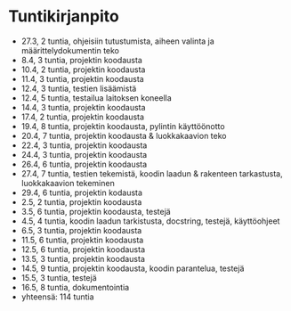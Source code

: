 # Tuntikirjanpito

-  27.3, 2 tuntia, ohjeisiin tutustumista, aiheen valinta ja määrittelydokumentin teko 
- 8.4, 3 tuntia, projektin koodausta
- 10.4, 2 tuntia, projektin koodausta
- 11.4, 3 tuntia, projektin koodausta
- 12.4, 3 tuntia, testien lisäämistä
- 12.4, 5 tuntia, testailua laitoksen koneella
- 14.4, 3 tuntia, projektin koodausta
- 17.4, 2 tuntia, projektin koodausta
- 19.4, 8 tuntia, projektin koodausta, pylintin käyttöönotto
- 20.4, 7 tuntia, projektin koodausta & luokkakaavion teko
- 22.4, 3 tuntia, projektin koodausta
- 24.4, 3 tuntia, projektin koodausta
- 26.4, 6 tuntia, projektin koodausta
- 27.4, 7 tuntia, testien tekemistä, koodin laadun & rakenteen tarkastusta, luokkakaavion tekeminen
- 29.4, 6 tuntia, projektin kodausta
- 2.5, 2 tuntia, projektin koodausta
- 3.5, 6 tuntia, projektin koodausta, testejä
- 4.5, 4 tuntia, koodin laadun tarkistusta, docstring, testejä, käyttöohjeet
- 6.5, 3 tuntia, projektin koodausta
- 11.5, 6 tuntia, projektin koodausta
- 12.5, 6 tuntia, projektin koodausta
- 13.5, 3 tuntia, projektin koodausta
- 14.5, 9 tuntia, projektin koodausta, koodin parantelua, testejä
- 15.5, 3 tuntia, testejä
- 16.5, 8 tuntia, dokumentointia
- yhteensä: 114 tuntia 
